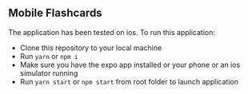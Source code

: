 ## Mobile Flashcards
The application has been tested on ios. To run this application:

* Clone this repository to your local machine
* Run `yarn` or `npm i`
* Make sure you have the expo app installed or your phone or an ios simulator running
* Run `yarn start` or `npm start` from root folder to launch application
